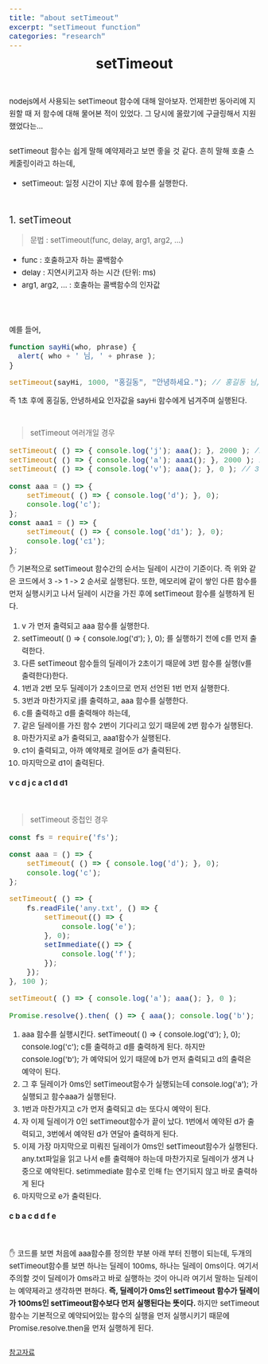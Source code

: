 ```yaml
---
title: "about setTimeout"
excerpt: "setTimeout function"
categories: "research"
---
```


<style>
code {
  font-family: Consolas,"courier new";
  padding: 2px;
  font-size: 105%;
}
</style>


<div style = "font-size: 28px; line-height: 25px;">
<center><strong>setTimeout</strong></center><br><br>
</div>

<div style = "font-size: 15px; line-height: 25px; text-align: left">
nodejs에서 사용되는 setTimeout 함수에 대해 알아보자. 언제한번 동아리에 지원할 때 저 함수에 대해 물어본 적이 있었다. 그 당시에 몰랐기에 구글링해서 지원했었다는... <br><br>
setTimeout 함수는 쉽게 말해 예약제라고 보면 좋을 것 같다. 흔히 말해 호출 스케줄링이라고 하는데, <br>
<ul>
<li>setTimeout: 일정 시간이 지난 후에 함수를 실행한다. </li>
</ul>
</div>
<br><br>

<div style = "font-size: 20px; line-height: 25px;">
1. setTimeout
</div>
<div style = "font-size: 15px; line-height: 25px; text-align: left">
<Blockquote>
문법 : setTimeout(func, delay, arg1, arg2, ...)
</Blockquote>
<ul>
<li>func : 호출하고자 하는 콜백함수</li>
<li>delay : 지연시키고자 하는 시간 (단위: ms)</li>
<li>arg1, arg2, ... : 호출하는 콜백함수의 인자값</li>
</ul>
<br><br>
예를 들어, 
</div>

```javascript
function sayHi(who, phrase) {
  alert( who + ' 님, ' + phrase );
}

setTimeout(sayHi, 1000, "홍길동", "안녕하세요."); // 홍길동 님, 안녕하세요.
``` 
<div style = "font-size: 15px; line-height: 25px; text-align: left">
즉 1초 후에 홍길동, 안녕하세요 인자값을 sayHi 함수에게 넘겨주며 실행된다. 
<br><br>

<Blockquote>
setTimeout 여러개일 경우
</Blockquote>
</div>

```javascript
setTimeout( () => { console.log('j'); aaa(); }, 2000 ); // 1
setTimeout( () => { console.log('a'); aaa1(); }, 2000 ); // 2
setTimeout( () => { console.log('v'); aaa(); }, 0 ); // 3

const aaa = () => {
    setTimeout( () => { console.log('d'); }, 0);
    console.log('c');
};
const aaa1 = () => {
    setTimeout( () => { console.log('d1'); }, 0);
    console.log('c1');
};
```

<div style = "font-size: 15px; line-height: 25px; text-align: left">
&#9995; 기본적으로 setTimeout 함수간의 순서는 딜레이 시간이 기준이다. 즉 위와 같은 코드에서 3 -> 1 -> 2 순서로 실행된다. 
또한, 메모리에 같이 쌓인 다른 함수를 먼저 실행시키고 나서 딜레이 시간을 가진 후에 setTimeout 함수를 실행하게 된다. 
<ol>
<li>v 가 먼저 출력되고 aaa 함수를 실행한다. </li>
<li>setTimeout( () => { console.log('d'); }, 0); 를 실행하기 전에 c를 먼저 출력한다. </li>
<li>다른 setTimeout 함수들의 딜레이가 2초이기 때문에 3번 함수를 실행(v를 출력한다)한다.</li>
<li>1번과 2번 모두 딜레이가 2초이므로 먼저 선언된 1번 먼저 실행한다.</li>
<li>3번과 마찬가지로 j를 출력하고, aaa 함수를 실행한다.</li>
<li>c를 출력하고 d를 출력해야 하는데,</li>
<li>같은 딜레이를 가진 함수 2번이 기다리고 있기 때문에 2번 함수가 실행된다.</li>
<li>마찬가지로 a가 출력되고, aaa1함수가 실행된다.</li>
<li>c1이 출력되고, 아까 예약제로 걸어둔 d가 출력된다.</li>
<li>마지막으로 d1이 출력된다. </li>
</ol>
<strong>v c d j c a c1 d d1</strong>
</div>
<br><br>

<div style = "font-size: 15px; line-height: 25px; text-align: left">
<Blockquote>
setTimeout 중첩인 경우
</Blockquote>
</div>

```javascript
const fs = require('fs');

const aaa = () => {
    setTimeout( () => { console.log('d'); }, 0);
    console.log('c');
};

setTimeout( () => {
    fs.readFile('any.txt', () => {
        setTimeout(() => {
            console.log('e');
        }, 0);
        setImmediate(() => {
            console.log('f');
        });
    });
}, 100 );

setTimeout( () => { console.log('a'); aaa(); }, 0 );

Promise.resolve().then( () => { aaa(); console.log('b'); });
```

<div style = "font-size: 15px; line-height: 25px; text-align: left">
<ol>
<li>aaa 함수를 실행시킨다. setTimeout( () => { console.log('d'); }, 0); console.log('c');
c를 출력하고 d를 출력하게 된다. 하지만 console.log('b'); 가 예약되어 있기 때문에 b가 먼저 출력되고 d의 출력은 예약이 된다. </li>
<li>그 후 딜레이가 0ms인 setTimeout함수가 실행되는데 console.log('a'); 가 실행되고 함수aaa가 실행된다.</li>
<li>1번과 마찬가지고 c가 먼저 출력되고 d는 또다시 예약이 된다. </li>
<li>자 이제 딜레이가 0인 setTimeout함수가 끝이 났다. 1번에서 예약된 d가 출력되고, 3번에서 예약된 d가 연달아 출력하게 된다. </li>
<li>이제 가장 마지막으로 미뤄진 딜레이가 0ms인 setTimeout함수가 실행된다. any.txt파일을 읽고 나서 e를 출력해야 하는데 마찬가지로 딜레이가 생겨 나중으로 예약된다. setimmediate 함수로 인해 f는 연기되지 않고 바로 출력하게 된다 </li>
<li>마지막으로 e가 출력된다.</li>
</ol>
<strong>c b a c d d f e </strong><br><br><br>
&#9995; 코드를 보면 처음에 aaa함수를 정의한 부분 아래 부터 진행이 되는데, 두개의 setTimeout함수를 보면 하나는 딜레이 100ms, 하나는 딜레이 0ms이다. 여기서 주의할 것이 딜레이가 0ms라고 바로 실행하는 것이 아니라 여기서 말하는 딜레이는 예약제라고 생각하면 편하다. <strong>즉, 딜레이가 0ms인 setTimeout 함수가 딜레이가 100ms인 setTimeout함수보다 먼저 실행된다는 뜻이다. </strong>하지만 setTimeout함수는 기본적으로 예약되어있는 함수의 실행을 먼저 실행시키기 때문에 Promise.resolve.then을 먼저 실행하게 된다. <br><br>
</div>
<a href = "https://ko.javascript.info/settimeout-setinterval"> 참고자료 </a>
